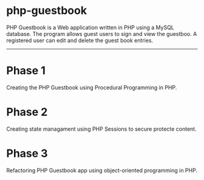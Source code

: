 # php-guestbook
PHP Guestbook is a Web application written in PHP using a MySQL database.  The program allows guest users to sign and view the guestboo.  A registered user can edit and delete the guest book entries.

---
# Phase 1
Creating the PHP Guestbook using Procedural Programming in PHP.

# Phase 2
Creating state managament using PHP Sessions to secure protecte content.

# Phase 3
Refactoring PHP Guestbook app using object-oriented programming in PHP.
